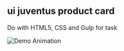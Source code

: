 ## ui juventus product card

Do with HTML5, CSS and Gulp for task

![Demo Animation](../assets/screenshot.jpg?raw=true)